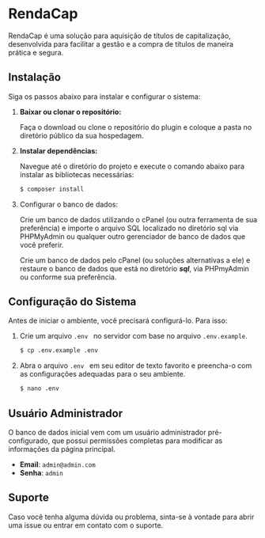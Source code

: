 # RendaCap

RendaCap é uma solução para aquisição de títulos de capitalização, desenvolvida para facilitar a gestão e a compra de títulos de maneira prática e segura.

## Instalação

Siga os passos abaixo para instalar e configurar o sistema:

1. **Baixar ou clonar o repositório:**

   Faça o download ou clone o repositório do plugin e coloque a pasta no diretório público da sua hospedagem.

2. **Instalar dependências:**

   Navegue até o diretório do projeto e execute o comando abaixo para instalar as bibliotecas necessárias:

   ```sh
   $ composer install
   ```

3. Configurar o banco de dados:

   Crie um banco de dados utilizando o cPanel (ou outra ferramenta de sua preferência) e importe o arquivo SQL localizado no diretório sql via PHPMyAdmin ou qualquer outro gerenciador de banco de dados que você preferir.
  
   Crie um banco de dados pelo cPanel (ou soluções alternativas a ele) e restaure o banco de dados que está no diretório ***sql***, via PHPmyAdmin ou conforme sua preferência.

## Configuração do Sistema

   Antes de iniciar o ambiente, você precisará configurá-lo. Para isso:
  
1. Crie um arquivo `.env ` no servidor com base no arquivo `.env.example`.

   ```sh
   $ cp .env.example .env
   ```

2. Abra o arquivo `.env ` em seu editor de texto favorito e preencha-o com as configurações adequadas para o seu ambiente.

   ```sh
   $ nano .env
   ```

## Usuário Administrador

O banco de dados inicial vem com um usuário administrador pré-configurado, que possui permissões completas para modificar as informações da página principal.

- **Email**: `admin@admin.com`
- **Senha**: `admin`

## Suporte

Caso você tenha alguma dúvida ou problema, sinta-se à vontade para abrir uma issue ou entrar em contato com o suporte.
